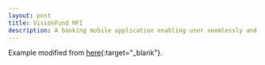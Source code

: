 ```yaml
---
layout: post
title: VisionFund MFI
description: A banking mobile application enabling user seemlessly and securely transact money
---
```


Example modified from [here](http://www.unexpected-vortices.com/sw/rippledoc/quick-markdown-example.html){:target="_blank"}.
